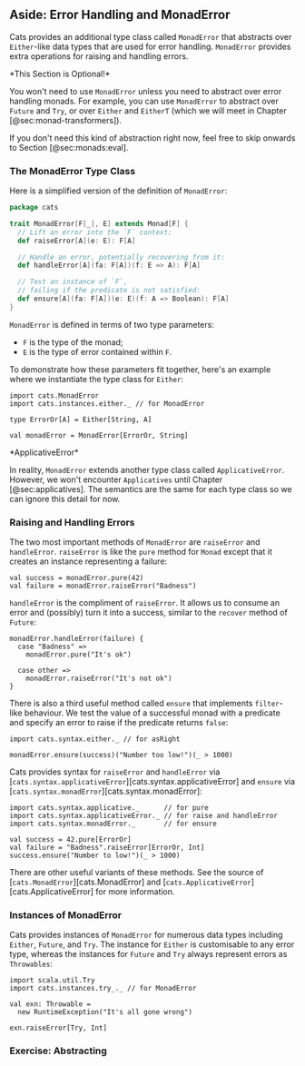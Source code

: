 ## Aside: Error Handling and MonadError

Cats provides an additional type class called `MonadError`
that abstracts over `Either`-like data types
that are used for error handling.
`MonadError` provides extra operations
for raising and handling errors.

<div class="callout callout-info">
*This Section is Optional!*

You won't need to use `MonadError`
unless you need to abstract over error handling monads.
For example, you can use `MonadError`
to abstract over `Future` and `Try`,
or over `Either` and `EitherT`
(which we will meet in Chapter [@sec:monad-transformers]).

If you don't need this kind of abstraction right now,
feel free to skip onwards to Section [@sec:monads:eval].
</div>

### The MonadError Type Class

Here is a simplified version
of the definition of `MonadError`:

```scala
package cats

trait MonadError[F[_], E] extends Monad[F] {
  // Lift an error into the `F` context:
  def raiseError[A](e: E): F[A]

  // Handle an error, potentially recovering from it:
  def handleError[A](fa: F[A])(f: E => A): F[A]

  // Test an instance of `F`,
  // failing if the predicate is not satisfied:
  def ensure[A](fa: F[A])(e: E)(f: A => Boolean): F[A]
}
```

`MonadError` is defined in terms of two type parameters:

- `F` is the type of the monad;
- `E` is the type of error contained within `F`.

To demonstrate how these parameters fit together,
here's an example where we
instantiate the type class for `Either`:

```tut:book:silent
import cats.MonadError
import cats.instances.either._ // for MonadError

type ErrorOr[A] = Either[String, A]

val monadError = MonadError[ErrorOr, String]
```

<div class="callout callout-warning">
*ApplicativeError*

In reality, `MonadError` extends another type class
called `ApplicativeError`.
However, we won't encounter `Applicatives`
until Chapter [@sec:applicatives].
The semantics are the same for each type class
so we can ignore this detail for now.
</div>

### Raising and Handling Errors

The two most important methods of `MonadError`
are `raiseError` and `handleError`.
`raiseError` is like the `pure` method for `Monad`
except that it creates an instance representing a failure:

```tut:book
val success = monadError.pure(42)
val failure = monadError.raiseError("Badness")
```

`handleError` is the compliment of `raiseError`.
It allows us to consume an error and (possibly)
turn it into a success,
similar to the `recover` method of `Future`:

```tut:book
monadError.handleError(failure) {
  case "Badness" =>
    monadError.pure("It's ok")

  case other =>
    monadError.raiseError("It's not ok")
}
```

There is also a third useful method called `ensure`
that implements `filter`-like behaviour.
We test the value of a successful monad with a predicate
and specify an error to raise if the predicate returns `false`:

```tut:book:silent
import cats.syntax.either._ // for asRight
```

```tut:book
monadError.ensure(success)("Number too low!")(_ > 1000)
```

Cats provides syntax for `raiseError` and `handleError`
via [`cats.syntax.applicativeError`][cats.syntax.applicativeError]
and `ensure` via [`cats.syntax.monadError`][cats.syntax.monadError]:

```tut:book:silent
import cats.syntax.applicative._      // for pure
import cats.syntax.applicativeError._ // for raise and handleError
import cats.syntax.monadError._       // for ensure
```

```tut:book
val success = 42.pure[ErrorOr]
val failure = "Badness".raiseError[ErrorOr, Int]
success.ensure("Number to low!")(_ > 1000)
```

There are other useful variants of these methods.
See the source of [`cats.MonadError`][cats.MonadError]
and [`cats.ApplicativeError`][cats.ApplicativeError]
for more information.

### Instances of MonadError

Cats provides instances of `MonadError`
for numerous data types including
`Either`, `Future`, and `Try`.
The instance for `Either` is customisable to any error type,
whereas the instances for `Future` and `Try`
always represent errors as `Throwables`:

```tut:book:silent
import scala.util.Try
import cats.instances.try_._ // for MonadError

val exn: Throwable =
  new RuntimeException("It's all gone wrong")
```

```tut:book
exn.raiseError[Try, Int]
```

### Exercise: Abstracting